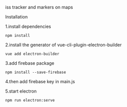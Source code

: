 iss tracker and markers on maps


Installation

1.install dependencies
```
npm install
```

2.install the generator of vue-cli-plugin-electron-builder
```
vue add electron-builder
```

3.add firebase package
```
npm install --save-firebase
```

4.then add firebase key in main.js

5.start electron
```
npm run electron:serve
```

